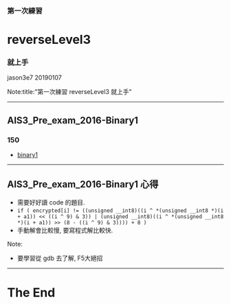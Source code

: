 ### 第一次練習
# reverseLevel3
### 就上手

jason3e7 20190107

Note:title:"第一次練習 reverseLevel3 就上手"

---

## AIS3_Pre_exam_2016-Binary1
### 150

* [binary1](reverseLevel3/file/binary1)

---

## AIS3_Pre_exam_2016-Binary1 心得
* 需要好好讀 code 的題目.
* `if ( encrypted[i] != ((unsigned __int8)((i ^ *(unsigned __int8 *)(i + a1)) << ((i ^ 9) & 3)) | (unsigned __int8)((i ^ *(unsigned __int8 *)(i + a1)) >> (8 - ((i ^ 9) & 3)))) + 8 )`
* 手動解會比較慢, 要寫程式解比較快.

Note:
* 要學習從 gdb 去了解, F5大絕招

---

# The End